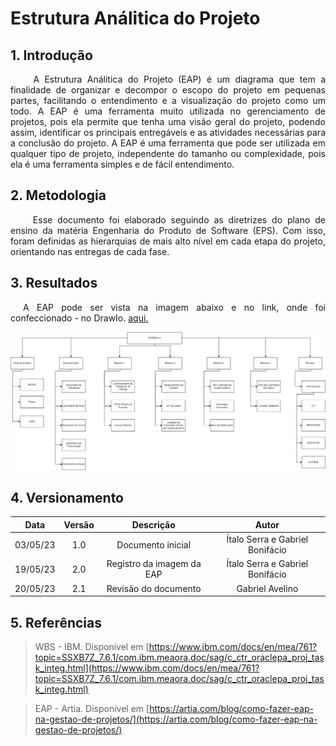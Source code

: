 # Estrutura Análitica do Projeto

## 1. Introdução
<p align="justify">&emsp;&emsp;
  A Estrutura Análitica do Projeto (EAP) é um diagrama que tem a finalidade de organizar e decompor o escopo do projeto em pequenas partes, facilitando o entendimento e a visualização do projeto como um todo. A EAP é uma ferramenta muito utilizada no gerenciamento de projetos, pois ela permite que tenha uma visão geral do projeto, podendo assim, identificar os principais entregáveis e as atividades necessárias para a conclusão do projeto. A EAP é uma ferramenta que pode ser utilizada em qualquer tipo de projeto, independente do tamanho ou complexidade, pois ela é uma ferramenta simples e de fácil entendimento.
</p>


## 2. Metodologia
<p align="justify">&emsp;&emsp;
  Esse documento foi elaborado seguindo as diretrizes do plano de ensino da matéria Engenharia do Produto de Software (EPS). Com isso, foram definidas as hierarquias de mais alto nível em cada etapa do projeto, orientando nas entregas de cada fase.
</p>

## 3. Resultados

<p align="justify" style="text-indent: 20px">A EAP pode ser vista na imagem abaixo e no link, onde foi confeccionado - no DrawIo. <a href=https://drive.google.com/file/d/1WwrnSu4HhioKrlbuS4KNJfxsjcx7trze/view?usp=sharing>aqui.</a></p>

![](images/EAP.png)

## 4. Versionamento

<center>

|    Data    | Versão |            Descrição             |      Autor      |
| :--------: | :----: | :------------------------------: | :-------------: |
|  03/05/23  |  1.0   |   Documento inicial              |   Ítalo Serra e Gabriel Bonifácio  |
|  19/05/23  |  2.0   |   Registro da imagem da EAP      |   Ítalo Serra e Gabriel Bonifácio  |
|  20/05/23  |  2.1   |   Revisão do documento     |   Gabriel Avelino  | 

</center>

## 5. Referências


> WBS - IBM. Disponível em [https://www.ibm.com/docs/en/mea/761?topic=SSXB7Z_7.6.1/com.ibm.meaora.doc/sag/c_ctr_oraclepa_proj_task_integ.html](https://www.ibm.com/docs/en/mea/761?topic=SSXB7Z_7.6.1/com.ibm.meaora.doc/sag/c_ctr_oraclepa_proj_task_integ.html)

> EAP - Artia. Disponível em [https://artia.com/blog/como-fazer-eap-na-gestao-de-projetos/](https://artia.com/blog/como-fazer-eap-na-gestao-de-projetos/)
